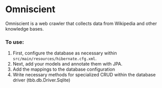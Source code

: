 # Omniscient

Omniscient is a web crawler that collects data from Wikipedia and other knowledge bases.


### To use:

1. First, configure the database as necessary within `src/main/resources/hibernate.cfg.xml`.
1. Next, add your models and annotate them with JPA.
1. Add the mappings to the database configuration
1. Write necessary methods for specialized CRUD within the database driver (tbb.db.Driver.Sqlite)